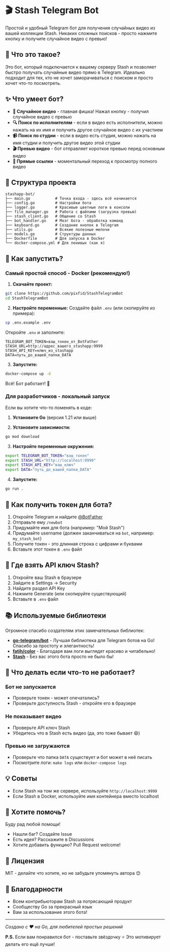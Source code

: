# 🎬 Stash Telegram Bot

Простой и удобный Telegram бот для получения случайных видео из вашей коллекции Stash. Никаких сложных поисков - просто нажмите кнопку и получите случайное видео с превью!

## 🤔 Что это такое?

Это бот, который подключается к вашему серверу Stash и позволяет быстро получать случайные видео прямо в Telegram. Идеально подходит для тех, кто не хочет заморачиваться с поиском и просто хочет что-то посмотреть.

## ✨ Что умеет бот?

- **🎲 Случайное видео** - главная фишка! Нажал кнопку - получил случайное видео с превью
- **🔍 Поиск по исполнителям** - если в видео есть исполнители, можно нажать на их имя и получить другое случайное видео с их участием
- **📹 Поиск по студии** - если в видео есть студия, можно нажать на имя студии и получить другое видео этой студии
- **🎬 Превью видео** - бот отправляет короткое превью перед основным видео
- **🔗 Прямые ссылки** - моментальный переход к просмотру полного видео

## 📁 Структура проекта

```
stashapp-bot/
├── main.go           # Точка входа - здесь всё начинается
├── config.go         # Настройки бота
├── logger.go         # Красивые цветные логи в консоли
├── file_manager.go   # Работа с файлами (загрузка превью)
├── stash_client.go   # Общение со Stash
├── bot_handler.go    # Мозг бота - обработка команд
├── keyboard.go       # Создание кнопок в Telegram
├── utils.go          # Всякие полезные мелочи
├── models.go         # Структуры данных
├── Dockerfile        # Для запуска в Docker
└── docker-compose.yml # Для ленивых (как я)
```

## 🚀 Как запустить?

### Самый простой способ - Docker (рекомендую!)

1. **Скачайте проект:**
```bash
git clone https://github.com/pixfid/StashTelegramBot
cd StashTelegramBot
```

2. **Настройте переменные:**
   Создайте файл `.env` (или скопируйте из примера):
```bash
cp .env.example .env
```

Откройте `.env` и заполните:
```env
TELEGRAM_BOT_TOKEN=ваш_токен_от_BotFather
STASH_URL=http://адрес_вашего_stashapp:9999
STASH_API_KEY=ключ_из_stashapp
DATA=путь_до_вашей_папки_DATA
```

3. **Запустите:**
```bash
docker-compose up -d
```

Всё! Бот работает! 🎉

### Для разработчиков - локальный запуск

Если вы хотите что-то поменять в коде:

1. **Установите Go** (версия 1.21 или выше)

2. **Установите зависимости:**
```bash
go mod download
```

3. **Настройте переменные окружения:**
```bash
export TELEGRAM_BOT_TOKEN="ваш_токен"
export STASH_URL="http://localhost:9999"
export STASH_API_KEY="ваш_ключ"
export DATA="путь_до_вашей_папки_DATA"
```

4. **Запустите:**
```bash
go run .
```

## 🤖 Как получить токен для бота?

1. Откройте Telegram и найдите [@BotFather](https://t.me/botfather)
2. Отправьте ему `/newbot`
3. Придумайте имя для бота (например: "Мой Stash")
4. Придумайте username (должен заканчиваться на `bot`, например: `my_stash_bot`)
5. Получите токен - это длинная строка с цифрами и буквами
6. Вставьте этот токен в `.env` файл

## 🔑 Где взять API ключ Stash?

1. Откройте ваш Stash в браузере
2. Зайдите в Settings → Security
3. Найдите раздел API Key
4. Нажмите Generate (или скопируйте существующий)
5. Вставьте в `.env` файл

## 📚 Используемые библиотеки

Огромное спасибо создателям этих замечательных библиотек:

- **[go-telegram/bot](https://github.com/go-telegram/bot)** - Лучшая библиотека для Telegram ботов на Go! Спасибо за простоту и элегантность!
- **[fatih/color](https://github.com/fatih/color)** - Благодаря вам логи выглядят красиво и читабельно!
- **[Stash](https://github.com/stashapp/stash)** - Без вас этого бота просто не было бы!

## 🐛 Что делать если что-то не работает?

### Бот не запускается
- Проверьте токен - может опечатались?
- Проверьте доступность Stash - откройте его в браузере

### Не показывает видео
- Проверьте API ключ Stash
- Убедитесь что в Stash есть видео (да, это тоже бывает 😄)

### Превью не загружаются
- Проверьте что папка `DATA` существует и бот может в неё писать
- Посмотрите логи: `make logs` или `docker-compose logs`

## 💡 Советы

- Если Stash на том же сервере, используйте `http://localhost:9999`
- Если Stash в Docker, используйте имя контейнера вместо localhost

## 🤝 Хотите помочь?

Буду рад любой помощи!
- Нашли баг? Создайте Issue
- Есть идея? Расскажите в Discussions
- Хотите добавить функцию? Pull Request welcome!

## 📝 Лицензия

MIT - делайте что хотите, но не забудьте упомянуть автора 😊

## 🙏 Благодарности

- Всем контрибьюторам Stash за потрясающий продукт
- Сообществу Go за прекрасный язык
- Вам за использование этого бота!

---

*Создано с ❤️ на Go, для любителей простых решений*

**P.S.** Если вам понравился бот - поставьте звёздочку ⭐ Это мотивирует делать его ещё лучше!
